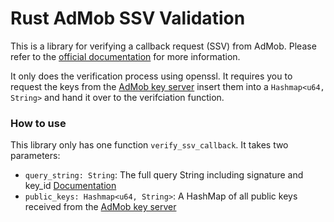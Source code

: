 Rust AdMob SSV Validation
=========================

This is a library for verifying a callback request (SSV) from AdMob. Please refer to the [official documentation](https://developers.google.com/admob/android/rewarded-video-ssv) for more information.

It only does the verification process using openssl.
It requires you to request the keys from the [AdMob key server](https://gstatic.com/admob/reward/verifier-keys.json) insert them into a `Hashmap<u64, String>` and hand it over to the verifciation function.

### How to use
This library only has one function `verify_ssv_callback`. It takes two parameters:

* `query_string: String`: The full query String including signature and key_id [Documentation](https://developers.google.com/admob/android/rewarded-video-ssv#ssv_callback_parameters)
* `public_keys: Hashmap<u64, String>`: A HashMap of all public keys received from the [AdMob key server](https://gstatic.com/admob/reward/verifier-keys.json)

